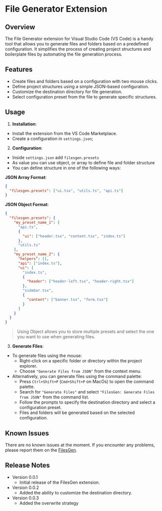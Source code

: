 # File Generator Extension

## Overview

The File Generator extension for Visual Studio Code (VS Code) is a handy tool that allows you to generate files and folders based on a predefined configuration.
It simplifies the process of creating project structures and boilerplate files by automating the file generation process.

## Features

- Create files and folders based on a configuration with two mouse clicks.
- Define project structures using a simple JSON-based configuration.
- Customize the destination directory for file generation.
- Select configuration preset from the file to generate specific structures.

## Usage

1. **Installation**:

- Install the extension from the VS Code Marketplace.
- Create a configuration in `settings.json`;

2. **Configuration**:

- Inside `settings.json` add `filesgen.presets`
- As value you can use object, or array to define file and folder structure
- You can define structure in one of the following ways:

**JSON Array Format**:

```json
{
  "filesgen.presets": ["ui.tsx", "utils.ts", "api.ts"]
}
```

**JSON Object Format**:

```json
{
  "filesgen.presets": {
    "my_preset_name_1": [
      "api.ts",
      {
        "ui": ["header.tsx", "content.tsx", "index.ts"]
      },
      "utils.ts"
    ],
    "my_preset_name_2": {
      "helpers": [],
      "api": ["index.ts"],
      "ui": [
        "index.ts",
        {
          "header": ["header-left.tsx", "header-right.tsx"]
        },
        "sidebar.tsx",
        {
          "content": ["banner.tsx", "form.tsx"]
        }
      ]
    }
  }
}
```

> Using Object allows you to store multiple presets and select the one you want to use when generating files.

3. **Generate Files**:

- To generate files using the mouse:
  - Right-click on a specific folder or directory within the project explorer.
  - Choose `"Generate Files from JSON"` from the context menu.
- Alternatively, you can generate files using the command palette:
  - Press `Ctrl+Shift+P` (`Cmd+Shift+P` on MacOs) to open the command palette.
  - Search for `"Generate Files"` and select `"FilesGen: Generate Files from JSON"` from the command list.
  - Follow the prompts to specify the destination directory and select a configuration preset.
  - Files and folders will be generated based on the selected configuration.

## Known Issues

There are no known issues at the moment. If you encounter any problems, please report them on the [FilesGen](https://github.com/infected-by-js/filesgen).

## Release Notes

- Version 0.0.1
  - Initial release of the FilesGen extension.
- Version 0.0.2
  - Added the ability to customize the destination directory.
- Version 0.0.3
  - Added the overwrite strategy
